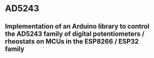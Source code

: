 # AD5243

## Implementation of an Arduino library to control the AD5243 family of digital potentiometers / rheostats on MCUs in the ESP8266 / ESP32 family
